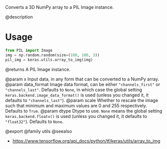 Converts a 3D NumPy array to a PIL Image instance.

@description

# Usage
```python
from PIL import Image
img = np.random.random(size=(100, 100, 3))
pil_img = keras.utils.array_to_img(img)
```

@returns
    A PIL Image instance.

@param x Input data, in any form that can be converted to a NumPy array.
@param data_format Image data format, can be either `"channels_first"` or
    `"channels_last"`. Defaults to `None`, in which case the global
    setting `keras.backend.image_data_format()` is used (unless you
    changed it, it defaults to `"channels_last"`).
@param scale Whether to rescale the image such that minimum and maximum values
    are 0 and 255 respectively. Defaults to `True`.
@param dtype Dtype to use. `None` means the global setting
    `keras.backend.floatx()` is used (unless you changed it, it
    defaults to `"float32"`). Defaults to `None`.

@export
@family utils
@seealso
+ <https://www.tensorflow.org/api_docs/python/tf/keras/utils/array_to_img>
